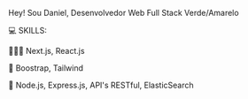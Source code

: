 
Hey! Sou Daniel, Desenvolvedor Web Full Stack Verde/Amarelo

💻 SKILLS:

👨🏼‍💻 Next.js, React.js

🎨 Boostrap, Tailwind

🧠 Node.js, Express.js, API's RESTful, ElasticSearch


